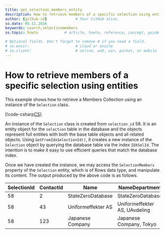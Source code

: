 ```yaml
---
title: get_selection_members_entity
description: How to retrieve members of a specific selection using entities
author: {github-id}             # Your GitHub alias.
so.date: 05.11.2016
keywords: search,selectionmembers
so.topic: howto            # article, howto, reference, concept, guide

# Optional fields. Don't forget to remove # if you need a field.
# so.envir:                     # cloud or onsite
# so.client:                    # online, web, win, pocket, or mobile
---
```


# How to retrieve members of a specific selection using entities

This example shows how to retrieve a Members Collection using an instance of the `Selection` class.

[!code-csharp[CS](includes/get-members-entity.cs)]

An instance of the `Selection` class is created from `selection_id` 58. It is an entity object for the `selection` table in the database and the objects represent full entities with both the base table objects and all related objects. Using `GetFromIdxSelectionId()`, it creates a new instance of the `Selection` object by querying the database table via the index `IDXSelId`. The intention is to make it easy to use efficient queries that match the database index.

Once we have created the instance, we may access the `SelectionMembers` property of the `Selection` entity, which is of Rows data type, and manipulate its content. The output produced by the above code is as follows.

| SelectionId | ContactId | Name | NameDepartment |
|---|---|---|---|
|58 | 2   | StateZeroDatabase  | StateZeroDatabase |
|58 | 43  | Uniformeffekter AS | Uniformeffekter AS, UAvdeling |
|58 | 123 | Japanese Company   | Japanese Company, Tokyo |
